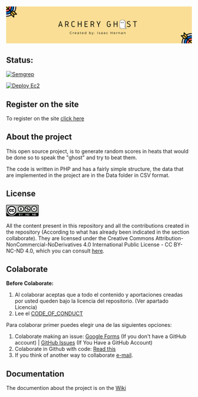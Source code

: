 ![Ghost Simulator ES](https://github.com/Isaaker/Ghost_Simulator_ES/blob/main/images/archery.png)


## Status:

[![Semgrep](https://github.com/Isaaker/Ghost_Simulator_ES/actions/workflows/semgrep.yml/badge.svg)](https://github.com/Isaaker/Ghost_Simulator_ES/actions/workflows/semgrep.yml)

[![Deploy Ec2](https://github.com/Isaaker/Ghost_Simulator_ES/actions/workflows/putfiles2ec2.yml/badge.svg)](https://github.com/Isaaker/Ghost_Simulator_ES/actions/workflows/putfiles2ec2.yml)


## Register on the site
To register on the site [click here](https://forms.gle/GxU8BVdvJi37yJMN8)


## About the project

This open source project, is to generate random scores in heats that would be done so to speak the "ghost" and try to beat them.

The code is written in PHP and has a fairly simple structure, the data that are implemented in the project are in the Data folder in CSV format.

## License

![Creative Commons License Logo](https://github.com/Isaaker/Ghost_Simulator_ES/blob/main/images/Creative%20Commons.png)

All the content present in this repository and all the contributions created in the repository (According to what has already been indicated in the section collaborate). They are licensed under the Creative Commons Attribution-NonCommercial-NoDerivatives 4.0 International Public License - CC BY-NC-ND 4.0, which you can consult [here](https://github.com/Isaaker/Ghost_Simulator_ES/blob/main/LICENSE.txt).




## Colaborate

**Before Colaborate:**
1. Al colaborar aceptas que a todo el contenido y aportaciones creadas por usted queden bajo la licencia del repositorio. (Ver apartado Licencia)
2. Lee el [CODE_OF_CONDUCT](https://github.com/Isaaker/Ghost_Simulator_ES/blob/main/CODE_OF_CONDUCT.md)

Para colaborar primer puedes elegir una de las siguientes opciones:

1. Colaborate making an issue: [Google Forms](https://forms.gle/fZGYEDDGrmGxnjGT8) (If you don't have a GitHub account)  |  [GitHub Issues](https://github.com/Isaaker/Ghost_Simulator_ES/issues) (If You Have a GitHub Account)
2. Colaborate in Github with code: [Read this](https://github.com/Isaaker/Ghost_Simulator_ES/wiki/How-does-the-repository-work%3F)
5. If you think of another way to collaborate [e-mail](archery.ghost.simulator@gmail.com).

## Documentation

The documention about the project is on the [Wiki](https://github.com/Isaaker/Ghost_Simulator_ES/wiki)
